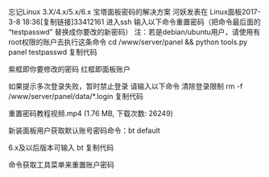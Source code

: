 忘记Linux 3.X/4.x/5.x/6.x 宝塔面板密码的解决方案
河妖发表在 Linux面板2017-3-8 18:36[复制链接]33412161
进入ssh 输入以下命令重置密码（把命令最后面的   “testpasswd”  替换成你要改的新密码）
注：若是debian/ubuntu用户，请使用有root权限的账户去执行这条命令
cd /www/server/panel && python tools.py panel testpasswd
复制代码

  


紫框即你要修改的密码
红框即面板账户

如果提示多次登录失败，暂时禁止登录 请输入以下命令 清除登录限制
rm -f /www/server/panel/data/*.login
复制代码

  重置密码教程视频.mp4 (1.76 MB, 下载次数: 26249) 

新装面板用户获取默认账号密码命令：bt default

6.x及以后版本可输入
bt
复制代码

命令获取工具菜单来重置账户密码
  


